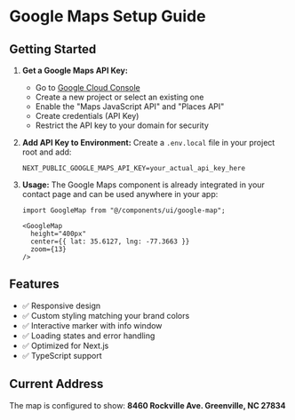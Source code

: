 # Google Maps Setup Guide

## Getting Started

1. **Get a Google Maps API Key:**
   - Go to [Google Cloud Console](https://console.cloud.google.com/)
   - Create a new project or select an existing one
   - Enable the "Maps JavaScript API" and "Places API"
   - Create credentials (API Key)
   - Restrict the API key to your domain for security

2. **Add API Key to Environment:**
   Create a `.env.local` file in your project root and add:
   ```
   NEXT_PUBLIC_GOOGLE_MAPS_API_KEY=your_actual_api_key_here
   ```

3. **Usage:**
   The Google Maps component is already integrated in your contact page and can be used anywhere in your app:

   ```tsx
   import GoogleMap from "@/components/ui/google-map";
   
   <GoogleMap 
     height="400px" 
     center={{ lat: 35.6127, lng: -77.3663 }} 
     zoom={13} 
   />
   ```

## Features

- ✅ Responsive design
- ✅ Custom styling matching your brand colors
- ✅ Interactive marker with info window
- ✅ Loading states and error handling
- ✅ Optimized for Next.js
- ✅ TypeScript support

## Current Address

The map is configured to show: **8460 Rockville Ave. Greenville, NC 27834** 